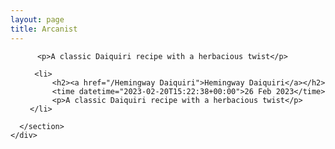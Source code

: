 ```yaml
---
layout: page
title: Arcanist
---
```


          <p>A classic Daiquiri recipe with a herbacious twist</p>


<div class="container">
      <section id="main_content">
        <ul>
    
      <li>
          <h2><a href="/Hemingway Daiquiri">Hemingway Daiquiri</a></h2>
          <time datetime="2023-02-20T15:22:38+00:00">26 Feb 2023</time>
          <p>A classic Daiquiri recipe with a herbacious twist</p>
     </li>
    
</ul>

      </section>
    </div>
  </div>
